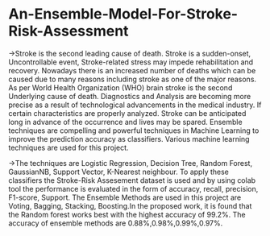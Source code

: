 # An-Ensemble-Model-For-Stroke-Risk-Assessment
->Stroke is the second leading cause of death. Stroke is a sudden-onset, Uncontrollable event, Stroke-related stress may impede rehabilitation and recovery. Nowadays there is an increased number of deaths which can be caused due to many reasons including stroke as one of the major reasons. As per World Health Organization (WHO) brain stroke is the second Underlying cause of death. Diagnostics and Analysis are becoming more precise as a result of technological advancements in the medical industry. If certain characteristics are properly analyzed. Stroke can be anticipated long in advance of the occurrence and lives may be spared. Ensemble techniques are compelling and powerful techniques in Machine Learning to improve the prediction accuracy as classifiers. Various machine learning techniques are used for this project. 

->The techniques are Logistic Regression, Decision Tree, Random Forest, GaussianNB, Support Vector, K-Nearest neighbour. To apply these classifiers the Stroke-Risk Assesement dataset is used and by using colab tool the performance is evaluated in the form of accuracy, recall, precision, F1-score, Support. The Ensemble Methods are used in this project are Voting, Bagging, Stacking, Boosting.In the proposed work, it is found that the Random forest works best with the highest accuracy of 99.2%. The accuracy of ensemble methods are 0.88%,0.98%,0.99%,0.97%.
